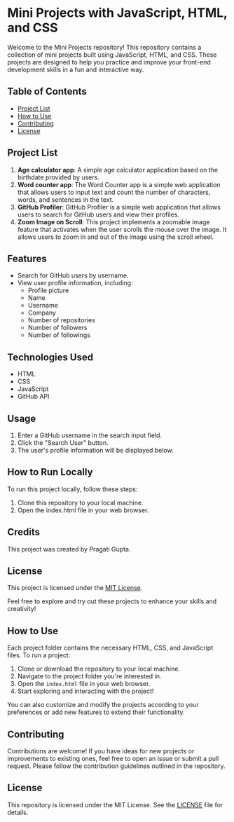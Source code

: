 # Mini Projects with JavaScript, HTML, and CSS

Welcome to the Mini Projects repository! This repository contains a collection of mini projects built using JavaScript, HTML, and CSS. These projects are designed to help you practice and improve your front-end development skills in a fun and interactive way.

## Table of Contents

- [Project List](#project-list)
- [How to Use](#how-to-use)
- [Contributing](#contributing)
- [License](#license)

## Project List

1. **Age calculator app**: A simple age calculator application based on the birthdate provided by users.
2. **Word counter app**: The Word Counter app is a simple web application that allows users to input text and count the number of characters, words, and sentences in the text.
3. **GitHub Profiler**: GitHub Profiler is a simple web application that allows users to search for GitHub users and view their profiles.
4. **Zoom Image on Scroll**: This project implements a zoomable image feature that activates when the user scrolls the mouse over the image. It allows users to zoom in and out of the image using the scroll wheel.

## Features

- Search for GitHub users by username.
- View user profile information, including:
  - Profile picture
  - Name
  - Username
  - Company
  - Number of repositories
  - Number of followers
  - Number of followings

## Technologies Used

- HTML
- CSS
- JavaScript
- GitHub API

## Usage

1. Enter a GitHub username in the search input field.
2. Click the "Search User" button.
3. The user's profile information will be displayed below.

## How to Run Locally

To run this project locally, follow these steps:

1. Clone this repository to your local machine.
2. Open the index.html file in your web browser.

## Credits

This project was created by Pragati Gupta.

## License

This project is licensed under the [MIT License](LICENSE).

Feel free to explore and try out these projects to enhance your skills and creativity!

## How to Use

Each project folder contains the necessary HTML, CSS, and JavaScript files. To run a project:

1. Clone or download the repository to your local machine.
2. Navigate to the project folder you're interested in.
3. Open the `index.html` file in your web browser.
4. Start exploring and interacting with the project!

You can also customize and modify the projects according to your preferences or add new features to extend their functionality.

## Contributing

Contributions are welcome! If you have ideas for new projects or improvements to existing ones, feel free to open an issue or submit a pull request. Please follow the contribution guidelines outlined in the repository.

## License

This repository is licensed under the MIT License. See the [LICENSE](LICENSE) file for details.
